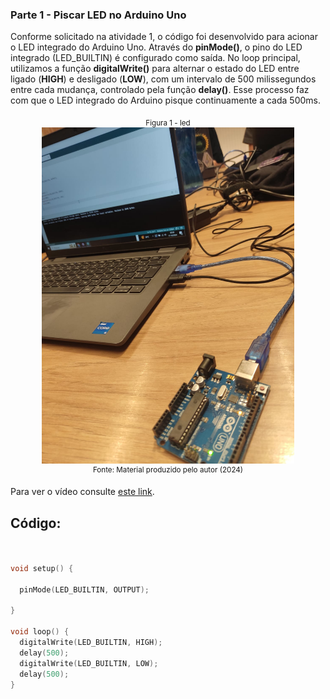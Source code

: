 ### Parte 1 - Piscar LED no Arduino Uno

Conforme solicitado na atividade 1, o código foi desenvolvido para acionar o LED integrado do Arduino Uno. Através do **pinMode()**, o pino do LED integrado (LED_BUILTIN) é configurado como saída. No loop principal, utilizamos a função **digitalWrite()** para alternar o estado do LED entre ligado (**HIGH**) e desligado (**LOW**), com um intervalo de 500 milissegundos entre cada mudança, controlado pela função **delay()**. Esse processo faz com que o LED integrado do Arduino pisque continuamente a cada 500ms.

<div align="center">
<sub>Figura 1 - led </sub><br>
<img src="arduino.jpeg" width="80%" ><br>
<sup>Fonte: Material produzido pelo autor (2024)</sup>
</div>


Para ver o vídeo consulte [este link](https://youtube.com/shorts/Ly-zNU17j2g?si=9vx52OHsodNeXUFh).


## Código:



```c++


void setup() {
 
  pinMode(LED_BUILTIN, OUTPUT);

}

void loop() {
  digitalWrite(LED_BUILTIN, HIGH);  
  delay(500);                      
  digitalWrite(LED_BUILTIN, LOW);   
  delay(500);                      
}
```